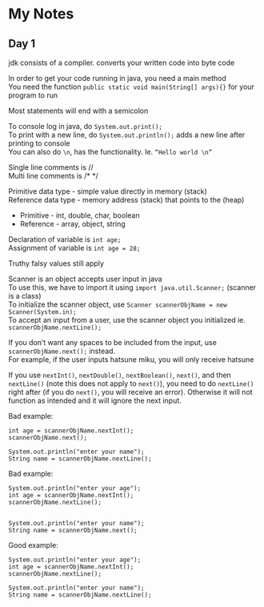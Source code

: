 # My Notes
## Day 1
jdk consists of a compiler. converts your written code into byte code

In order to get your code running in java, you need a main method </br>
You need the function `public static void main(String[] args){}` for your program to run

Most statements will end with a semicolon

To console log in java, do `System.out.print();` </br>
To print with a new line, do `System.out.println();` adds a new line after printing to console </br>
You can also do `\n`, has the functionality. Ie. `“Hello world \n”`

Single line comments is // </br>
Multi line comments is /* */

Primitive data type - simple value directly in memory (stack) </br>
Reference data type - memory address (stack) that points to the (heap)
- Primitive - int, double, char, boolean
- Reference - array, object, string

Declaration of variable is `int age;` </br>
Assignment of variable is `int age = 28;`

Truthy falsy values still apply

Scanner is an object accepts user input in java </br>
To use this, we have to import it using `import java.util.Scanner;` (scanner is a class) </br>
To initialize the scanner object, use `Scanner scannerObjName = new Scanner(System.in);` </br>
To accept an input from a user, use the scanner object you initialized ie. `scannerObjName.nextLine();`

If you don’t want any spaces to be included from the input, use `scannerObjName.next();` instead. </br>
For example, if the user inputs hatsune miku, you will only receive hatsune

If you use `nextInt()`, `nextDouble()`, `nextBoolean()`, `next()`, and then `nextLine()` (note this does not apply to `next()`), you need to do `nextLine()` right after (if you do `next()`, you will receive an error). Otherwise it will not function as intended and it will ignore the next input.

Bad example:
```System.out.println("enter your age");
int age = scannerObjName.nextInt();
scannerObjName.next();

System.out.println("enter your name");
String name = scannerObjName.nextLine();
```

Bad example:
```
System.out.println("enter your age");
int age = scannerObjName.nextInt();
scannerObjName.nextLine();


System.out.println("enter your name");
String name = scannerObjName.next();
```

Good example:
```
System.out.println("enter your age");
int age = scannerObjName.nextInt();
scannerObjName.nextLine();

System.out.println("enter your name");
String name = scannerObjName.nextLine();
```